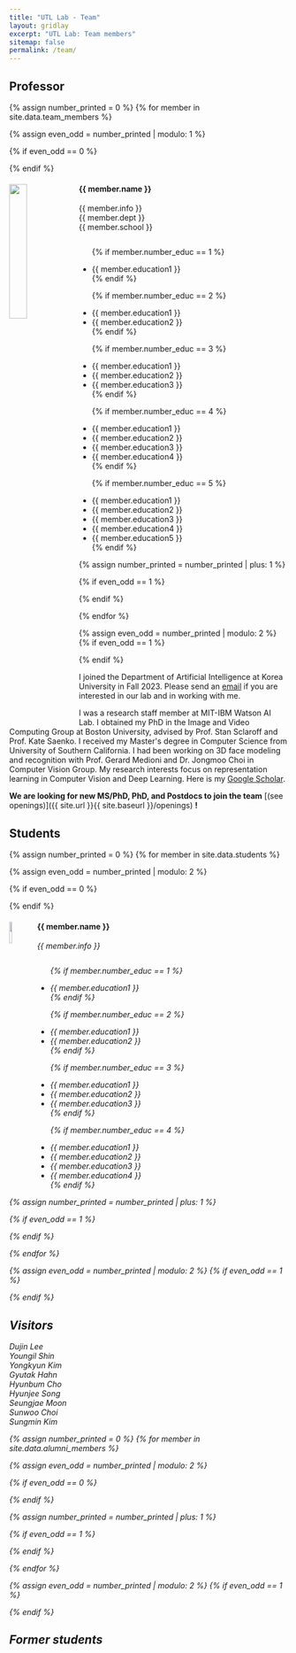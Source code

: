 ```yaml
---
title: "UTL Lab - Team"
layout: gridlay
excerpt: "UTL Lab: Team members"
sitemap: false
permalink: /team/
---
```


[//]: # (# Group Members)




[//]: # (Jump to [staff]&#40;#staff&#41;, [master and bachelor students]&#40;#master-and-bachelor-students&#41;, [alumni]&#40;#alumni&#41;, [administrative support]&#40;#administrative-support&#41;, [lab visitors]&#40;#lab-visitors&#41;.)

## Professor
{% assign number_printed = 0 %}
{% for member in site.data.team_members %}

{% assign even_odd = number_printed | modulo: 1 %}

{% if even_odd == 0 %}
<div class="row">
{% endif %}

<div class="col-sm-12">
  <img src="{{ site.url }}{{ site.baseurl }}/images/teampic/{{ member.photo }}" class="img-responsive" width="25%" style="float: left" />
  <h4>{{ member.name }}</h4>

[//]: # (  <i>{{ member.info }} <!--<br>email: <{{ member.email }}></i> -->)
  {{ member.info }} <!--<br>email: <{{ member.email }}> --> <br />
  {{ member.dept }}  <br />
  {{ member.school }}
  <ul style="overflow: hidden">

  {% if member.number_educ == 1 %}
  <li> {{ member.education1 }} </li>
  {% endif %}

  {% if member.number_educ == 2 %}
  <li> {{ member.education1 }} </li>
  <li> {{ member.education2 }} </li>
  {% endif %}

  {% if member.number_educ == 3 %}
  <li> {{ member.education1 }} </li>
  <li> {{ member.education2 }} </li>
  <li> {{ member.education3 }} </li>
  {% endif %}

  {% if member.number_educ == 4 %}
  <li> {{ member.education1 }} </li>
  <li> {{ member.education2 }} </li>
  <li> {{ member.education3 }} </li>
  <li> {{ member.education4 }} </li>
  {% endif %}

  {% if member.number_educ == 5 %}
  <li> {{ member.education1 }} </li>
  <li> {{ member.education2 }} </li>
  <li> {{ member.education3 }} </li>
  <li> {{ member.education4 }} </li>
  <li> {{ member.education5 }} </li>
  {% endif %}

  </ul>
</div>

{% assign number_printed = number_printed | plus: 1 %}

{% if even_odd == 1 %}
</div>
{% endif %}

{% endfor %}

{% assign even_odd = number_printed | modulo: 2 %}
{% if even_odd == 1 %}
</div>
{% endif %}


I joined the Department of Artificial Intelligence at Korea University in Fall 2023. Please send an <a href = "mailto: d_kim@korea.ac.kr">email</a> if you are interested in our lab and in working with me.

I was a research staff member at MIT-IBM Watson AI Lab. I obtained my PhD in the Image and Video Computing Group at Boston University, advised by Prof. Stan Sclaroff and Prof. Kate Saenko. I received my Master's degree in Computer Science from University of Southern California. I had been working on 3D face modeling and recognition with Prof. Gerard Medioni and Dr. Jongmoo Choi in Computer Vision Group. My research interests focus on representation learning in Computer Vision and Deep Learning. Here is my <a href="https://scholar.google.com/citations?user=UsqNPH4AAAAJ&hl">Google Scholar</a>.

**We are  looking for new MS/PhD, PhD, and Postdocs to join the team** [(see openings)]({{ site.url }}{{ site.baseurl }}/openings) **!** <br>

##  Students

[//]: # (Sojung Ahn <br>)

[//]: # (Jung Myung Wi <br>)

[//]: # (Dujin Lee <br>)

[//]: # (Yongwoo Kim <br>)

[//]: # (Hyunsoo Kim <br>)


{% assign number_printed = 0 %}
{% for member in site.data.students %}

{% assign even_odd = number_printed | modulo: 2 %}

{% if even_odd == 0 %}
<div class="row">
{% endif %}

<div class="col-sm-6 clearfix">
  <img src="{{ site.url }}{{ site.baseurl }}/images/teampic/{{ member.photo }}" class="img-responsive" width="10%" style="float: left" />
  <h4>{{ member.name }}</h4>
  <i>{{ member.info }} <!-- <br>email: <{{ member.email }}></i> -->
  <ul style="overflow: hidden">

  {% if member.number_educ == 1 %}
  <li> {{ member.education1 }} </li>
  {% endif %}

  {% if member.number_educ == 2 %}
  <li> {{ member.education1 }} </li>
  <li> {{ member.education2 }} </li>
  {% endif %}

  {% if member.number_educ == 3 %}
  <li> {{ member.education1 }} </li>
  <li> {{ member.education2 }} </li>
  <li> {{ member.education3 }} </li>
  {% endif %}

  {% if member.number_educ == 4 %}
  <li> {{ member.education1 }} </li>
  <li> {{ member.education2 }} </li>
  <li> {{ member.education3 }} </li>
  <li> {{ member.education4 }} </li>
  {% endif %}

  </ul>
</div>

{% assign number_printed = number_printed | plus: 1 %}

{% if even_odd == 1 %}
</div>
{% endif %}

{% endfor %}

{% assign even_odd = number_printed | modulo: 2 %}
{% if even_odd == 1 %}
</div>
{% endif %}
<br />

## Visitors
Dujin Lee <br>
Youngil Shin <br>
Yongkyun Kim <br>
Gyutak Hahn <br>
Hyunbum Cho <br>
Hyunjee Song <br>
Seungjae Moon <br>
Sunwoo Choi <br>
Sungmin Kim <br>



{% assign number_printed = 0 %}
{% for member in site.data.alumni_members %}

{% assign even_odd = number_printed | modulo: 2 %}

{% if even_odd == 0 %}
<div class="row">
{% endif %}

[//]: # (<div class="col-sm-6 clearfix">)

[//]: # (  <img src="{{ site.url }}{{ site.baseurl }}/images/teampic/{{ member.photo }}" class="img-responsive" width="25%" style="float: left" />)

[//]: # (  <h4>{{ member.name }}</h4>)

[//]: # (  <i>{{ member.duration }} <br> Role: {{ member.info }}</i>)

[//]: # (  <ul style="overflow: hidden">)

[//]: # ()
[//]: # (  </ul>)
[//]: # (</div>)

{% assign number_printed = number_printed | plus: 1 %}

{% if even_odd == 1 %}
</div>
{% endif %}

{% endfor %}

{% assign even_odd = number_printed | modulo: 2 %}
{% if even_odd == 1 %}
</div>
{% endif %}
<br />

## Former students

[//]: # (<br />)
[//]: # (<div class="row">)

[//]: # ()
[//]: # (<div class="col-sm-4 clearfix">)

[//]: # (<h4>Visitors</h4>)

[//]: # ({% for member in site.data.alumni_visitors %})

[//]: # ({{ member.name }})

[//]: # ({% endfor %})

[//]: # (</div>)

[//]: # ()
[//]: # (<div class="col-sm-4 clearfix">)

[//]: # (<h4>Graduate students</h4>)


[//]: # ({% for member in site.data.alumni_msc %})

[//]: # ({{ member.name }})

[//]: # ({% endfor %})

[//]: # (</div>)

[//]: # ()
[//]: # (<div class="col-sm-4 clearfix">)

[//]: # (<h4>Bachelor Students</h4>)

[//]: # ({% for member in site.data.alumni_bsc %})

[//]: # ({{ member.name }})

[//]: # ({% endfor %})

[//]: # (</div>)

[//]: # ()
[//]: # (</div>)


[//]: # (## Administrative Support)

[//]: # (<a href="mailto:Rijsewijk@Physics.LeidenUniv.nl">Ellie van Rijsewijk</a> is helping us &#40;and other groups&#41; with administration.)
